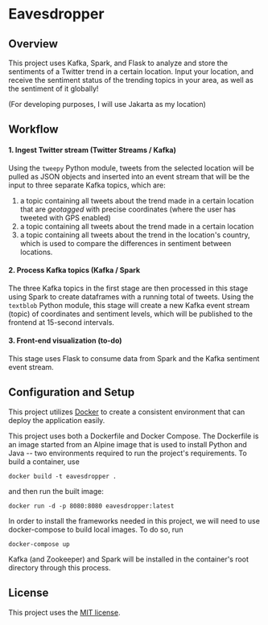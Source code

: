 # Eavesdropper
## Overview
This project uses Kafka, Spark, and Flask to analyze and store the sentiments of a Twitter trend in a certain location. Input your location, and receive the sentiment status of the trending topics in your area, as well as the sentiment of it globally!

(For developing purposes, I will use Jakarta as my location)

## Workflow
#### 1. Ingest Twitter stream (Twitter Streams / Kafka)
Using the `tweepy` Python module, tweets from the selected location will be pulled as JSON objects and inserted into an event stream that will be the input to three separate Kafka topics, which are:

1. a topic containing all tweets about the trend made in a certain location that are *geotagged* with precise coordinates (where the user has tweeted with GPS enabled)
2. a topic containing all tweets about the trend made in a certain location
3. a topic containing all tweets about the trend in the location's country, which is used to compare the differences in sentiment between locations. 

#### 2. Process Kafka topics (Kafka / Spark
The three Kafka topics in the first stage are then processed in this stage using Spark to create dataframes with a running total of tweets. Using the `textblob` Python module, this stage will create a new Kafka event stream (topic) of coordinates and sentiment levels, which will be published to the frontend at 15-second intervals.

#### 3. Front-end visualization (to-do)
This stage uses Flask to consume data from Spark and the Kafka sentiment event stream.

## Configuration and Setup
This project utilizes [Docker](https://docs.docker.com/get-docker/) to create a consistent environment that can deploy the application easily. 

This project uses both a Dockerfile and Docker Compose. The Dockerfile is an image started from an Alpine image that is used to install Python and Java -- two environments required to run the project's requirements. To build a container, use
```
docker build -t eavesdropper .
``` 
and then run the built image:
```
docker run -d -p 8080:8080 eavesdropper:latest
```

In order to install the frameworks needed in this project, we will need to use docker-compose to build local images. To do so, run
```
docker-compose up
```
Kafka (and Zookeeper) and Spark will be installed in the container's root directory through this process.

## License
This project uses the [MIT license](https://choosealicense.com/licenses/mit/).

<!-- Run `eavesdropper.py` in your Spark directory with your desired topic in quotes. This will fetch the data from the Twitter API for Rina Sawayama:
```
python bin/spark-submit eavesdropper.py "Rina Sawayama"
```

This filter will select tweets that mention Rina Sawayama, and the data will be ingested to a Kafka producer. By default, the filter will only search for tweets in English; to change this, change `languages` under `main()` in `main.py` to the language of your choice.

**2. Analyze sentiments (PySpark / Kafka)**
Run `heartdropper.py`, which will run a sentiment analysis on our selected topic.

```
python heartdropper.py
```

**3. Storage (Cassandra)**
to-do...

**4. Visualization**
to-do...

##



## Configuration
The tools used in this project are:
* [Python](https://www.python.org/downloads/) 3.9.2
* [Apache Spark](https://spark.apache.org/downloads.html) 3.0.1 (namely PySpark and Spark Streaming)
* [Apache Kafka](https://kafka.apache.org/downloads) 2.7.0
* [Apache Cassandra](https://cassandra.apache.org/download/) 3.11
* [Twitter Stream API](https://developer.twitter.com/)

The required Python

Required Python modules: `pykafka`, `tweepy`, `textblob`.

To access Twitter data, create a Twitter API account [here](https://developer.twitter.com/en/apply-for-access) first, obtain the necessary keys, and place them in `config.cfg` as below.

```
consumer_key = <insert your consumer key here>
consumer_secret = <insert your consumer secret here>
access_token = <insert your access token here>
access_secret = <insert your access secret here>
```

You will need to start a Kafka server. On the Windows command line, run the following code in your Kafka directory to start the Kafka and Zookeeper servers, and to create the corresponding Kafka `eavesdropper` topic :
```
.\bin\windows\kafka-server-start.bat .\config\server\properties
.\bin\windows\zookeeper-server-start.bat .\config\zookeeper.properties
.\bin\windows\kafka-topics.bat --create --zookeeper localhost:2181 --replication-factor 1 --partitions 1 --topic <eavesdropper>
```

You will also need to start Cassandra, which can be done by running the following code on the command line in your Cassandra directory:
```
.\bin\cassandra -f
```

## Approach -->
